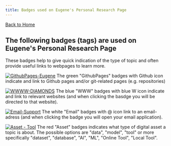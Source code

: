 ```yaml
---
title: Badges used on Eugene's Personal Research Page
---
```


[Back to Home](index)
## The following badges (tags) are used on Eugene's Personal Research Page
These badges help to give quick indication of the type of topic and often provide useful links to webpages to learn more.

[![GithubPages-Eugene](https://img.shields.io/badge/GithubPages-EPvanSomeren-green?logo=github)](https://evansomeren.github.io) The green "GithubPages" badges with Github icon indicate and link to Github pages and/or git-related pages (e.g. repositories)

[![WWWW-DIAMONDS](https://img.shields.io/badge/WWW-DIAMONDS-blue?logo=writedotas&logoColor=blue)](https://diamonds.tno.nl) The blue "WWW" badges with blue W icon indicate and link to relevant websites (and when clicking the basdge you will be directed to that website).

[![Email-Support](https://img.shields.io/badge/Email-DIAMONDS%20Support-white?logo=maildotru&logoColor=white)](mailto:support.diamonds@tno.nl) The white "Email" badges with @ icon link to an email-adress (and when clicking the badge you will open your email application).

[![Asset - Tool](https://img.shields.io/badge/Asset--Type-Tool-Red?logo=academia&logoColor=red&color=red)](https://evansomeren.github.io/tags) The red "Asset" badges indicates what type of digital asset a topic is about. The possible options are "data", "model", "tool" or more specifically "dataset", "database", "AI", "ML", "Online Tool", "Local Tool".
